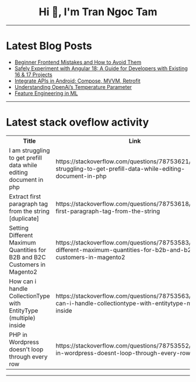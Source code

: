 <h1 align="center">Hi 👋, I'm Tran Ngoc Tam</h1>

---

# Latest Blog Posts 
<!-- BLOG-POST-LIST:START -->
- [Beginner Frontend Mistakes and How to Avoid Them](https://dev.to/klimd1389/beginner-frontend-mistakes-and-how-to-avoid-them-4j6a)
- [Safely Experiment with Angular 18: A Guide for Developers with Existing 16 &amp; 17 Projects](https://dev.to/ingila185/safely-experiment-with-angular-18-a-guide-for-developers-with-existing-16-17-projects-3c3)
- [Integrate APIs in Android: Compose, MVVM, Retrofit](https://dev.to/tappai/integrate-apis-in-android-compose-mvvm-retrofit-4ec4)
- [Understanding OpenAi’s Temperature Parameter](https://dev.to/mrunmaylangdb/understanding-openais-temperature-parameter-2pj6)
- [Feature Engineering in ML](https://dev.to/ngneha09/feature-engineering-in-ml-35id)
<!-- BLOG-POST-LIST:END -->

---

# Latest stack oveflow activity
<table>
  <tr><th>Title</th><th>Link</th></tr>
  <!-- STACKOVERFLOW:START --><tr><td>I am struggling to get prefill data while editing document in php</td><td>https://stackoverflow.com/questions/78753621/i-am-struggling-to-get-prefill-data-while-editing-document-in-php</td></tr><tr><td>Extract first paragraph tag from the string [duplicate]</td><td>https://stackoverflow.com/questions/78753618/extract-first-paragraph-tag-from-the-string</td></tr><tr><td>Setting Different Maximum Quantities for B2B and B2C Customers in Magento2</td><td>https://stackoverflow.com/questions/78753583/setting-different-maximum-quantities-for-b2b-and-b2c-customers-in-magento2</td></tr><tr><td>How can i handle CollectionType with EntityType &lpar;multiple&rpar; inside</td><td>https://stackoverflow.com/questions/78753563/how-can-i-handle-collectiontype-with-entitytype-multiple-inside</td></tr><tr><td>PHP in Wordpress doesn&#39;t loop through every row</td><td>https://stackoverflow.com/questions/78753552/php-in-wordpress-doesnt-loop-through-every-row</td></tr><!-- STACKOVERFLOW:END -->
</table>

---


